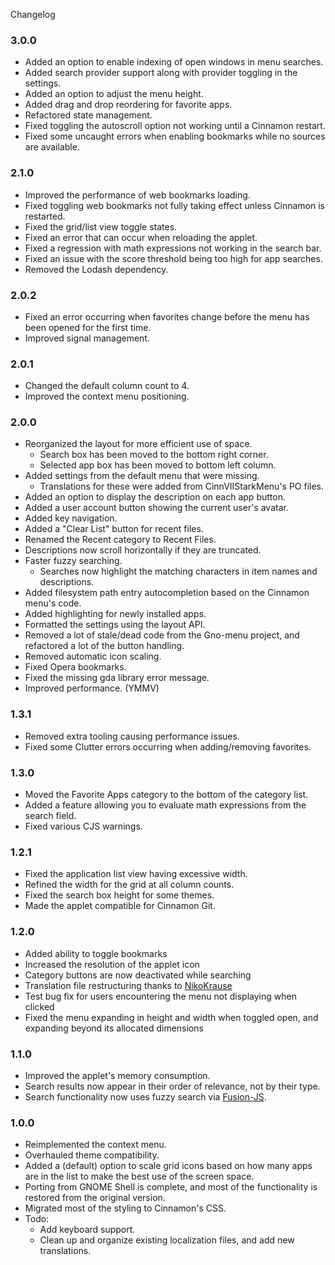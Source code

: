 Changelog

### 3.0.0

  * Added an option to enable indexing of open windows in menu searches.
  * Added search provider support along with provider toggling in the settings.
  * Added an option to adjust the menu height.
  * Added drag and drop reordering for favorite apps.
  * Refactored state management.
  * Fixed toggling the autoscroll option not working until a Cinnamon restart.
  * Fixed some uncaught errors when enabling bookmarks while no sources are available.

### 2.1.0

  * Improved the performance of web bookmarks loading.
  * Fixed toggling web bookmarks not fully taking effect unless Cinnamon is restarted.
  * Fixed the grid/list view toggle states.
  * Fixed an error that can occur when reloading the applet.
  * Fixed a regression with math expressions not working in the search bar.
  * Fixed an issue with the score threshold being too high for app searches.
  * Removed the Lodash dependency.

### 2.0.2

  * Fixed an error occurring when favorites change before the menu has been opened for the first time.
  * Improved signal management.

### 2.0.1

  * Changed the default column count to 4.
  * Improved the context menu positioning.

### 2.0.0

  * Reorganized the layout for more efficient use of space.
    * Search box has been moved to the bottom right corner.
    * Selected app box has been moved to bottom left column.
  * Added settings from the default menu that were missing.
    * Translations for these were added from CinnVIIStarkMenu's PO files.
  * Added an option to display the description on each app button.
  * Added a user account button showing the current user's avatar.
  * Added key navigation.
  * Added a "Clear List" button for recent files.
  * Renamed the Recent category to Recent Files.
  * Descriptions now scroll horizontally if they are truncated.
  * Faster fuzzy searching.
    * Searches now highlight the matching characters in item names and descriptions.
  * Added filesystem path entry autocompletion based on the Cinnamon menu's code.
  * Added highlighting for newly installed apps.
  * Formatted the settings using the layout API.
  * Removed a lot of stale/dead code from the Gno-menu project, and refactored a lot of the button handling.
  * Removed automatic icon scaling.
  *  Fixed Opera bookmarks.
  * Fixed the missing gda library error message.
  * Improved performance. (YMMV)

### 1.3.1

  * Removed extra tooling causing performance issues.
  * Fixed some Clutter errors occurring when adding/removing favorites.

### 1.3.0

  * Moved the Favorite Apps category to the bottom of the category list.
  * Added a feature allowing you to evaluate math expressions from the search field.
  * Fixed various CJS warnings.

### 1.2.1

  * Fixed the application list view having excessive width.
  * Refined the width for the grid at all column counts.
  * Fixed the search box height for some themes.
  * Made the applet compatible for Cinnamon Git.

### 1.2.0

  * Added ability to toggle bookmarks
  * Increased the resolution of the applet icon
  * Category buttons are now deactivated while searching
  * Translation file restructuring thanks to [NikoKrause](https://github.com/linuxmint/cinnamon-spices-applets/pull/247)
  * Test bug fix for users encountering the menu not displaying when clicked
  * Fixed the menu expanding in height and width when toggled open, and expanding beyond its allocated dimensions

### 1.1.0

  * Improved the applet's memory consumption.
  * Search results now appear in their order of relevance, not by their type.
  * Search functionality now uses fuzzy search via [Fusion-JS](https://github.com/bulicmatko/fusion-js).

### 1.0.0

  * Reimplemented the context menu.
  * Overhauled theme compatibility.
  * Added a (default) option to scale grid icons based on how many apps are in the list to make the best use of the screen space.
  * Porting from GNOME Shell is complete, and most of the functionality is restored from the original version.
  * Migrated most of the styling to Cinnamon's CSS.
  * Todo:
    * Add keyboard support.
    * Clean up and organize existing localization files, and add new translations.
